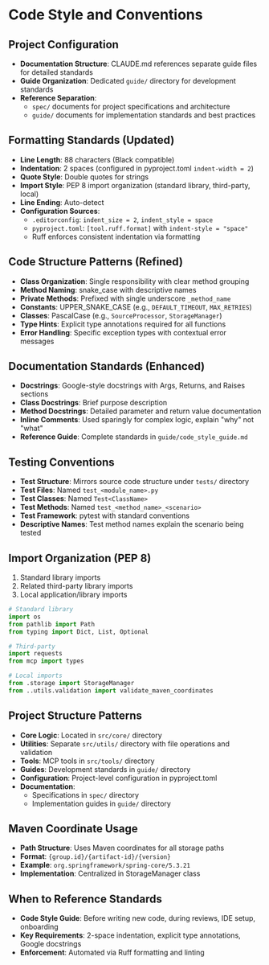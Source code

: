 # Code Style and Conventions

## Project Configuration
- **Documentation Structure**: CLAUDE.md references separate guide files for detailed standards
- **Guide Organization**: Dedicated `guide/` directory for development standards
- **Reference Separation**: 
  - `spec/` documents for project specifications and architecture
  - `guide/` documents for implementation standards and best practices

## Formatting Standards (Updated)
- **Line Length**: 88 characters (Black compatible)
- **Indentation**: 2 spaces (configured in pyproject.toml `indent-width = 2`)
- **Quote Style**: Double quotes for strings
- **Import Style**: PEP 8 import organization (standard library, third-party, local)
- **Line Ending**: Auto-detect
- **Configuration Sources**:
  - `.editorconfig`: `indent_size = 2`, `indent_style = space`
  - `pyproject.toml`: `[tool.ruff.format]` with `indent-style = "space"`
  - Ruff enforces consistent indentation via formatting

## Code Structure Patterns (Refined)
- **Class Organization**: Single responsibility with clear method grouping
- **Method Naming**: snake_case with descriptive names
- **Private Methods**: Prefixed with single underscore `_method_name`
- **Constants**: UPPER_SNAKE_CASE (e.g., `DEFAULT_TIMEOUT`, `MAX_RETRIES`)
- **Classes**: PascalCase (e.g., `SourceProcessor`, `StorageManager`)
- **Type Hints**: Explicit type annotations required for all functions
- **Error Handling**: Specific exception types with contextual error messages

## Documentation Standards (Enhanced)
- **Docstrings**: Google-style docstrings with Args, Returns, and Raises sections
- **Class Docstrings**: Brief purpose description
- **Method Docstrings**: Detailed parameter and return value documentation
- **Inline Comments**: Used sparingly for complex logic, explain "why" not "what"
- **Reference Guide**: Complete standards in `guide/code_style_guide.md`

## Testing Conventions
- **Test Structure**: Mirrors source code structure under `tests/` directory
- **Test Files**: Named `test_<module_name>.py`
- **Test Classes**: Named `Test<ClassName>`
- **Test Methods**: Named `test_<method_name>_<scenario>`
- **Test Framework**: pytest with standard conventions
- **Descriptive Names**: Test method names explain the scenario being tested

## Import Organization (PEP 8)
1. Standard library imports
2. Related third-party library imports  
3. Local application/library imports

```python
# Standard library
import os
from pathlib import Path
from typing import Dict, List, Optional

# Third-party
import requests
from mcp import types

# Local imports
from .storage import StorageManager
from ..utils.validation import validate_maven_coordinates
```

## Project Structure Patterns
- **Core Logic**: Located in `src/core/` directory
- **Utilities**: Separate `src/utils/` directory with file operations and validation
- **Tools**: MCP tools in `src/tools/` directory
- **Guides**: Development standards in `guide/` directory
- **Configuration**: Project-level configuration in pyproject.toml
- **Documentation**: 
  - Specifications in `spec/` directory
  - Implementation guides in `guide/` directory

## Maven Coordinate Usage
- **Path Structure**: Uses Maven coordinates for all storage paths
- **Format**: `{group.id}/{artifact-id}/{version}`
- **Example**: `org.springframework/spring-core/5.3.21`
- **Implementation**: Centralized in StorageManager class

## When to Reference Standards
- **Code Style Guide**: Before writing new code, during reviews, IDE setup, onboarding
- **Key Requirements**: 2-space indentation, explicit type annotations, Google docstrings
- **Enforcement**: Automated via Ruff formatting and linting